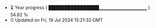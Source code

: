 - ⏳ Year progress { ████████████████▁▁▁▁▁▁▁▁▁▁▁▁▁▁ } 54.82 %
- ⏰ Updated on Fri, 19 Jul 2024 15:21:32 GMT

